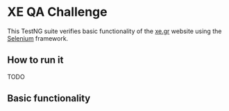# XE QA Challenge

This TestNG suite verifies basic functionality of the [xe.gr](https://www.xe.gr/property/) website using the [Selenium](https://www.selenium.dev/downloads/#:~:text=API%20Docs-,Java,-Stable%3A%204.27.0) framework.

## How to run it

TODO

## Basic functionality


